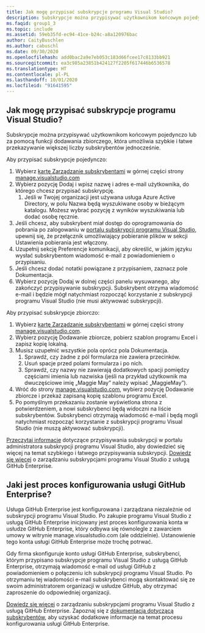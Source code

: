 ```yaml
---
title: Jak mogę przypisać subskrypcje programu Visual Studio?
description: Subskrypcje można przypisywać użytkownikom końcowym pojedynczo lub za pomocą funkcji dodawania zbiorczego, która umożliwia szybkie i łatwe przekazywanie większej...
ms.faqid: group1_3
ms.topic: include
ms.assetid: 59eb35fd-ec94-41ce-b24c-a8a120976bac
author: CaityBuschlen
ms.author: cabuschl
ms.date: 09/30/2020
ms.openlocfilehash: add0bac2a9e7eb053c183d66fcee17c8133bb921
ms.sourcegitcommit: ea3c985a23851b424127f2205f617446b6536578
ms.translationtype: HT
ms.contentlocale: pl-PL
ms.lasthandoff: 10/01/2020
ms.locfileid: "91641595"
---
```

## <a name="how-do-i-assign-visual-studio-subscriptions"></a>Jak mogę przypisać subskrypcje programu Visual Studio?

Subskrypcje można przypisywać użytkownikom końcowym pojedynczo lub za pomocą funkcji dodawania zbiorczego, która umożliwia szybkie i łatwe przekazywanie większej liczby subskrybentów jednocześnie.

Aby przypisać subskrypcje pojedynczo:

1. Wybierz [kartę Zarządzanie subskrybentami](https://manage.visualstudio.com/subscribers) w górnej części strony [manage.visualstudio.com](https://manage.visualstudio.com)
2. Wybierz pozycję Dodaj i wpisz nazwę i adres e-mail użytkownika, do którego chcesz przypisać subskrypcję.
    1. Jeśli w Twojej organizacji jest używana usługa Azure Active Directory, w polu Nazwa będą wyszukiwane osoby w bieżącym katalogu. Możesz wybrać pozycję z wyników wyszukiwania lub dodać osobę ręcznie.
3. Jeśli chcesz, aby subskrybent miał dostęp do oprogramowania do pobrania po zalogowaniu w [portalu subskrypcji programu Visual Studio](https://my.visualstudio.com/), upewnij się, że przełącznik umożliwiający pobieranie plików w sekcji Ustawienia pobierania jest włączony.
4. Uzupełnij sekcję Preferencje komunikacji, aby określić, w jakim języku wysłać subskrybentom wiadomość e-mail z powiadomieniem o przypisaniu.
5. Jeśli chcesz dodać notatki powiązane z przypisaniem, zaznacz pole Dokumentacja.
6. Wybierz pozycję Dodaj w dolnej części panelu wysuwanego, aby zakończyć przypisywanie subskrypcji. Subskrybent otrzyma wiadomość e-mail i będzie mógł natychmiast rozpocząć korzystanie z subskrypcji programu Visual Studio (nie musi aktywować subskrypcji).

Aby przypisać subskrypcje zbiorczo:

1. Wybierz [kartę Zarządzanie subskrybentami](https://manage.visualstudio.com/subscribers) w górnej części strony [manage.visualstudio.com](https://manage.visualstudio.com).
2. Wybierz pozycję Dodawanie zbiorcze, pobierz szablon programu Excel i zapisz kopię lokalną.
3. Musisz uzupełnić wszystkie pola oprócz pola Dokumentacja.
    1. Sprawdź, czy żadne z pól formularza nie zawiera przecinków.
    2. Usuń spacje przed polami formularza i po nich.
    3. Sprawdź, czy nazwy nie zawierają dodatkowych spacji pomiędzy częściami imienia lub nazwiska (jeśli na przykład użytkownik ma dwuczęściowe imię „Maggie May” należy wpisać „MaggieMay”).
4. Wróć do strony [manage.visualstudio.com](https://manage.visualstudio.com), wybierz pozycję Dodawanie zbiorcze i przekaż zapisaną kopię szablonu programu Excel.
5. Po pomyślnym przekazaniu zostanie wyświetlona strona z potwierdzeniem, a nowi subskrybenci będą widoczni na liście subskrybentów. Subskrybenci otrzymają wiadomość e-mail i będą mogli natychmiast rozpocząć korzystanie z subskrypcji programu Visual Studio (nie muszą aktywować subskrypcji).

[Przeczytaj informacje](https://docs.microsoft.com/visualstudio/subscriptions/assign-license#add-a-single-subscriber) dotyczące przypisywania subskrypcji w portalu administratora subskrypcji programu Visual Studio, aby dowiedzieć się więcej na temat szybkiego i łatwego przypisywania subskrypcji.  [Dowiedz się więcej](https://docs.microsoft.com/visualstudio/subscriptions/assign-github) o zarządzaniu subskrypcjami programu Visual Studio z usługą GitHub Enterprise. 

## <a name="what-is-the-github-enterprise-setup-process"></a>Jaki jest proces konfigurowania usługi GitHub Enterprise? 

Usługa GitHub Enterprise jest konfigurowana i zarządzana niezależnie od subskrypcji programu Visual Studio. Po zakupie programu Visual Studio z usługą GitHub Enterprise inicjowany jest proces konfigurowania konta w usłudze GitHub Enterprise, który odbywa się równolegle z zawarciem umowy w witrynie manage.visualstudio.com (ale oddzielnie). Ustanowienie tego konta usługi GitHub Enterprise może trochę potrwać.  

Gdy firma skonfiguruje konto usługi GitHub Enterprise, subskrybenci, którym przypisano subskrypcje programu Visual Studio z usługą GitHub Enterprise, otrzymają wiadomość e-mail od usługi GitHub z powiadomieniem o połączeniu ich subskrypcji programu Visual Studio. Po otrzymaniu tej wiadomości e-mail subskrybenci mogą skontaktować się ze swoim administratorem organizacji w usłudze GitHub, aby otrzymać zaproszenie do odpowiedniej organizacji. 

[Dowiedz się więcej](https://docs.microsoft.com/visualstudio/subscriptions/assign-github) o zarządzaniu subskrypcjami programu Visual Studio z usługą GitHub Enterprise. Zapoznaj się z [dokumentacją dotyczącą subskrybentów](https://docs.microsoft.com/visualstudio/subscriptions/access-github), aby uzyskać dodatkowe informacje na temat procesu konfigurowania usługi GitHub Enterprise. 